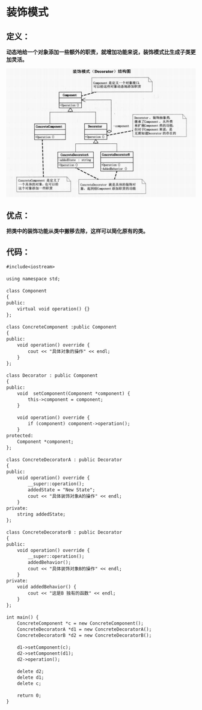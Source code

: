 # 装饰模式





## 定义：

**动态地给一个对象添加一些额外的职责，就增加功能来说，装饰模式比生成子类更加灵活。**

![](https://github.com/908760230/Records/blob/master/%E8%AE%BE%E8%AE%A1%E6%A8%A1%E5%BC%8F/image/%E8%A3%85%E9%A5%B0%E6%A8%A1%E5%BC%8F.png)

## 优点：

**把类中的装饰功能从类中搬移去除，这样可以简化原有的类。**



## 代码：

```
#include<iostream>

using namespace std;

class Component 
{
public:
	virtual void operation() {}
};

class ConcreteComponent :public Component 
{
public:
	void operation() override {
		cout << "具体对象的操作" << endl;
	}
};

class Decorator : public Component
{
public:
	void  setComponent(Component *component) {
		this->component = component;
	}

	void operation() override {
		if (component) component->operation();
	}
protected:
	Component *component;
};

class ConcreteDecoratorA : public Decorator
{
public:
	void operation() override {
		__super::operation();
		addedState = "New State";
		cout << "具体装饰对象A的操作" << endl;
	}
private:
	string addedState;
};

class ConcreteDecoratorB : public Decorator
{
public:
	void operation() override {
		__super::operation();
		addedBehavior();
		cout << "具体装饰对象B的操作" << endl;
	}
private:
	void addedBehavior() {
		cout << "这是B 独有的函数" << endl;
	}
};

int main() {
	ConcreteComponent *c = new ConcreteComponent();
	ConcreteDecoratorA *d1 = new ConcreteDecoratorA();
	ConcreteDecoratorB *d2 = new ConcreteDecoratorB();

	d1->setComponent(c);
	d2->setComponent(d1);
	d2->operation();

	delete d2;
	delete d1;
	delete c;

	return 0;
}

```

